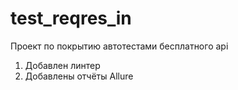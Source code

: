 # test_reqres_in
Проект по покрытию автотестами бесплатного api 
1. Добавлен линтер
2. Добавлены отчёты Allure